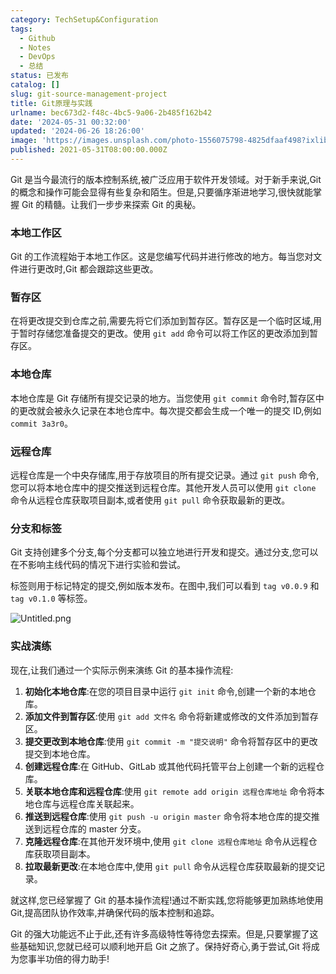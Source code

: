 ```yaml
---
category: TechSetup&Configuration
tags:
  - Github
  - Notes
  - DevOps
  - 总结
status: 已发布
catalog: []
slug: git-source-management-project
title: Git原理与实践
urlname: bec673d2-f48c-4bc5-9a06-2b485f162b42
date: '2024-05-31 00:32:00'
updated: '2024-06-26 18:26:00'
image: 'https://images.unsplash.com/photo-1556075798-4825dfaaf498?ixlib=rb-4.0.3&q=85&fm=jpg&crop=entropy&cs=srgb'
published: 2021-05-31T08:00:00.000Z
---
```


Git 是当今最流行的版本控制系统,被广泛应用于软件开发领域。对于新手来说,Git 的概念和操作可能会显得有些复杂和陌生。但是,只要循序渐进地学习,很快就能掌握 Git 的精髓。让我们一步步来探索 Git 的奥秘。


### 本地工作区


Git 的工作流程始于本地工作区。这是您编写代码并进行修改的地方。每当您对文件进行更改时,Git 都会跟踪这些更改。


### 暂存区


在将更改提交到仓库之前,需要先将它们添加到暂存区。暂存区是一个临时区域,用于暂时存储您准备提交的更改。使用 `git add` 命令可以将工作区的更改添加到暂存区。


### 本地仓库


本地仓库是 Git 存储所有提交记录的地方。当您使用 `git commit` 命令时,暂存区中的更改就会被永久记录在本地仓库中。每次提交都会生成一个唯一的提交 ID,例如 `commit 3a3r0`。


### 远程仓库


远程仓库是一个中央存储库,用于存放项目的所有提交记录。通过 `git push` 命令,您可以将本地仓库中的提交推送到远程仓库。其他开发人员可以使用 `git clone` 命令从远程仓库获取项目副本,或者使用 `git pull` 命令获取最新的更改。


### 分支和标签


Git 支持创建多个分支,每个分支都可以独立地进行开发和提交。通过分支,您可以在不影响主线代码的情况下进行实验和尝试。


标签则用于标记特定的提交,例如版本发布。在图中,我们可以看到 `tag v0.0.9` 和 `tag v0.1.0` 等标签。


![Untitled.png](https://prod-files-secure.s3.us-west-2.amazonaws.com/5d24fe63-e567-4804-86f9-9fdc62e13082/77b77e01-3aab-4add-bdbd-7f489727861d/Untitled.png?X-Amz-Algorithm=AWS4-HMAC-SHA256&X-Amz-Content-Sha256=UNSIGNED-PAYLOAD&X-Amz-Credential=ASIAZI2LB4662ELDDPFY%2F20250208%2Fus-west-2%2Fs3%2Faws4_request&X-Amz-Date=20250208T053401Z&X-Amz-Expires=3600&X-Amz-Security-Token=IQoJb3JpZ2luX2VjEG4aCXVzLXdlc3QtMiJHMEUCIEW7wJaSRJpok8Tp3GeHUPKG8mnpH2xQCguhQZW7ZZatAiEA%2FVM8q20F8Ftfk%2BihKGGFKAN8im5Ybm4GvCTUNIIrP%2FIqiAQIhv%2F%2F%2F%2F%2F%2F%2F%2F%2F%2FARAAGgw2Mzc0MjMxODM4MDUiDNa6w1KpkVj2ZpWTsSrcAyL9Sc9Y5yWo%2BWFriEGxeyZMWYmRQA6Ku7jlS%2F1pRII%2BenjNKT7zgCdUtrAkeEXnCmgnL8XfkPmDWd3MdUMcN8fdy4kldgTY2Wx8rtMy4qcyhCv8P5hcdk09kr1fMxhZGGQX9yQMLwotqRo9Hjkqwytr4%2BS8PiSu4ITUpitU0cuiMeSZnu76A9rBp13rCy%2FAvfnPAY0U9iXjOWjRhkeosjCWEsO5W02oDL55z%2F%2FX7zq2D%2FhplDFgsC6wfPvw%2BoUhoDkIdLbfV7DPYkaL4SkoaxbuBm3D1PRYnTnPWUYyuZsGFAmpMafm4fXgtYW1kUeCLYBeqzd1RSRSLD1SSdf0rDkZqg91pKC0ffV5BsKLFngNTw0HU1t39WLALVqJ6D4EDXfyzDv2QNcKl1Pt6Joh%2Bs5AjOMW0nHXaFSSJaZOLX02rKSPtBM2CUl9emY7RB3yWN3tny9E8sNlB%2BtHAPSzYU3B8KOJQ6xk38%2BGb%2FLpXhI1jaB%2F69c6ObOdpuN8X68jTR2g9VZdTq%2Bh%2B5OKWsfOC0mao6kM0pp9ThBAHSomsbfBbvXyNqqxv4wdnDXIYBT%2BbvzF9esOEdtRpRVvSaQkfaDgELZI3Y5AeNn%2FwNvLGXi0TL2YEVw0FSSVn3j9MMvUm70GOqUBFDVA%2FcpDaTKRaruQPjKipM1aoSGGOVgwZjxzlUF0rD4t%2BCSynESODY32SVzijDrjQ5XmJyOHELG7%2Bk5qOcKYe7HwcX98v8xrtusPmyo%2B91EwGQj8YDOjfqSURWCh5NKxkXVZqSxdbqr8LoAegZcgbxaeSZe8Di52alL7LbzpmWDN9vncKHUaB4iQOWih2wSz6%2Bjv7IMoFNj2%2FqM3k4PpNoJqrltl&X-Amz-Signature=259aeb8e2c2c7155dff28698e7ef2c747ed56cafbb524e580a923497cbc9733e&X-Amz-SignedHeaders=host&x-id=GetObject)


### 实战演练


现在,让我们通过一个实际示例来演练 Git 的基本操作流程:

1. **初始化本地仓库**:在您的项目目录中运行 `git init` 命令,创建一个新的本地仓库。
2. **添加文件到暂存区**:使用 `git add 文件名` 命令将新建或修改的文件添加到暂存区。
3. **提交更改到本地仓库**:使用 `git commit -m "提交说明"` 命令将暂存区中的更改提交到本地仓库。
4. **创建远程仓库**:在 GitHub、GitLab 或其他代码托管平台上创建一个新的远程仓库。
5. **关联本地仓库和远程仓库**:使用 `git remote add origin 远程仓库地址` 命令将本地仓库与远程仓库关联起来。
6. **推送到远程仓库**:使用 `git push -u origin master` 命令将本地仓库的提交推送到远程仓库的 master 分支。
7. **克隆远程仓库**:在其他开发环境中,使用 `git clone 远程仓库地址` 命令从远程仓库获取项目副本。
8. **拉取最新更改**:在本地仓库中,使用 `git pull` 命令从远程仓库获取最新的提交记录。

就这样,您已经掌握了 Git 的基本操作流程!通过不断实践,您将能够更加熟练地使用 Git,提高团队协作效率,并确保代码的版本控制和追踪。


Git 的强大功能远不止于此,还有许多高级特性等待您去探索。但是,只要掌握了这些基础知识,您就已经可以顺利地开启 Git 之旅了。保持好奇心,勇于尝试,Git 将成为您事半功倍的得力助手!

